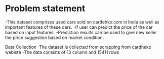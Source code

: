 # Problem statement
-This dataset comprises used cars sold on cardehko.com in India as well as important features of these cars.
-If user can predict the price of the car based on input features.
-Prediction results can be used to give new seller the price suggestion based on market condition.

 Data Collection
-The dataset is collected from scrapping from cardheko webiste
-The data consists of 13 column and 15411 rows